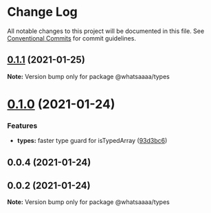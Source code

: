 # Change Log

All notable changes to this project will be documented in this file.
See [Conventional Commits](https://conventionalcommits.org) for commit guidelines.

## [0.1.1](https://github.com/whatsaaaa/ts-monorepo/compare/@whatsaaaa/types@0.1.0...@whatsaaaa/types@0.1.1) (2021-01-25)

**Note:** Version bump only for package @whatsaaaa/types

# [0.1.0](https://github.com/whatsaaaa/ts-monorepo/compare/@whatsaaaa/types@0.0.2...@whatsaaaa/types@0.1.0) (2021-01-24)

### Features

- **types:** faster type guard for isTypedArray ([93d3bc6](https://github.com/whatsaaaa/ts-monorepo/commit/93d3bc6c361c209bb9ce4d5802994845889eaccd))

## 0.0.4 (2021-01-24)

## 0.0.2 (2021-01-24)

**Note:** Version bump only for package @whatsaaaa/types

